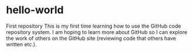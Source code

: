 # hello-world
First repository
This is my first time learning how to use the GitHub code repository system. I am hoping to learn more about GitHub so I can explore the work of others on the GitHub site (reviewing code that others have written etc.).
